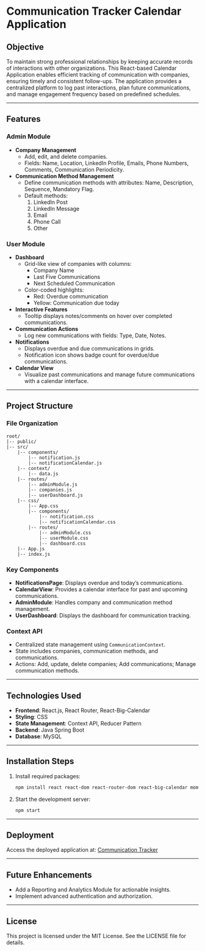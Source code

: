 # Communication Tracker Calendar Application

## Objective
To maintain strong professional relationships by keeping accurate records of interactions with other organizations. This React-based Calendar Application enables efficient tracking of communication with companies, ensuring timely and consistent follow-ups. The application provides a centralized platform to log past interactions, plan future communications, and manage engagement frequency based on predefined schedules.

---

## Features

### Admin Module
- **Company Management**
  - Add, edit, and delete companies.
  - Fields: Name, Location, LinkedIn Profile, Emails, Phone Numbers, Comments, Communication Periodicity.
- **Communication Method Management**
  - Define communication methods with attributes: Name, Description, Sequence, Mandatory Flag.
  - Default methods:
    1. LinkedIn Post
    2. LinkedIn Message
    3. Email
    4. Phone Call
    5. Other

### User Module
- **Dashboard**
  - Grid-like view of companies with columns:
    - Company Name
    - Last Five Communications
    - Next Scheduled Communication
  - Color-coded highlights:
    - Red: Overdue communication
    - Yellow: Communication due today
- **Interactive Features**
  - Tooltip displays notes/comments on hover over completed communications.
- **Communication Actions**
  - Log new communications with fields: Type, Date, Notes.
- **Notifications**
  - Displays overdue and due communications in grids.
  - Notification icon shows badge count for overdue/due communications.
- **Calendar View**
  - Visualize past communications and manage future communications with a calendar interface.

---

## Project Structure

### File Organization
```
root/
|-- public/
|-- src/
    |-- components/
        |-- notification.js
        |-- notificationCalendar.js
    |-- context/
        |-- data.js
    |-- routes/
        |-- adminModule.js
        |-- companies.js
        |-- userDashboard.js
    |-- css/
        |-- App.css
        |-- components/
            |-- notification.css
            |-- notificationCalendar.css
        |-- routes/
            |-- adminModule.css
            |-- userModule.css
            |-- dashboard.css
    |-- App.js
    |-- index.js
```


### Key Components
- **NotificationsPage**: Displays overdue and today’s communications.
- **CalendarView**: Provides a calendar interface for past and upcoming communications.
- **AdminModule**: Handles company and communication method management.
- **UserDashboard**: Displays the dashboard for communication tracking.

### Context API
- Centralized state management using `CommunicationContext`.
- State includes companies, communication methods, and communications.
- Actions: Add, update, delete companies; Add communications; Manage communication methods.

---

## Technologies Used
- **Frontend**: React.js, React Router, React-Big-Calendar
- **Styling**: CSS
- **State Management**: Context API, Reducer Pattern
- **Backend**: Java Spring Boot
- **Database**: MySQL

---

## Installation Steps

1. Install required packages:
   ```bash
   npm install react react-dom react-router-dom react-big-calendar moment moment-localizer lucide-react uuid
   ```
2. Start the development server:
   ```bash
   npm start
   ```

---

## Deployment
Access the deployed application at: [Communication Tracker](https://harshith-dev.github.io/MyReactApp/index.html)

---

## Future Enhancements
- Add a Reporting and Analytics Module for actionable insights.
- Implement advanced authentication and authorization.

---

## License
This project is licensed under the MIT License. See the LICENSE file for details.

